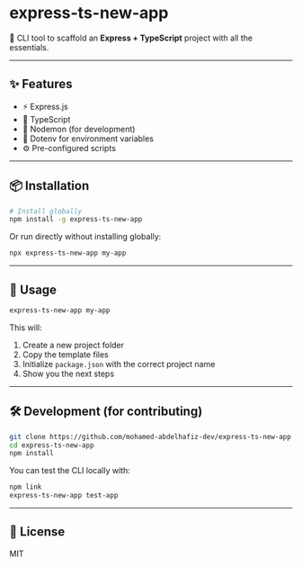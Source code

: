 # express-ts-new-app

🚀 CLI tool to scaffold an **Express + TypeScript** project with all the essentials.

---

## ✨ Features

- ⚡ Express.js
- 📘 TypeScript
- 🔄 Nodemon (for development)
- 🔑 Dotenv for environment variables
- ⚙️ Pre-configured scripts

---

## 📦 Installation

```bash
# Install globally
npm install -g express-ts-new-app
```

Or run directly without installing globally:

```bash
npx express-ts-new-app my-app
```

---

## 🚀 Usage

```bash
express-ts-new-app my-app
```

This will:

1. Create a new project folder
2. Copy the template files
3. Initialize `package.json` with the correct project name
4. Show you the next steps

---

## 🛠 Development (for contributing)

```bash
git clone https://github.com/mohamed-abdelhafiz-dev/express-ts-new-app.git
cd express-ts-new-app
npm install
```

You can test the CLI locally with:

```bash
npm link
express-ts-new-app test-app
```

---

## 📄 License

MIT
